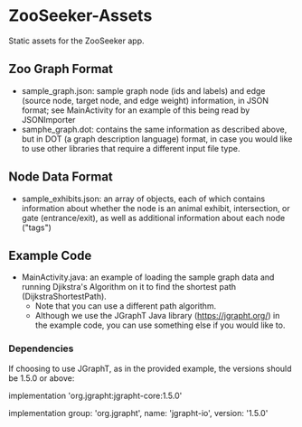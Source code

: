 # ZooSeeker-Assets
Static assets for the ZooSeeker app. 

## Zoo Graph Format

* sample_graph.json: sample graph node (ids and labels) and edge (source node, target node, and edge weight) information, in JSON format; see MainActivity for an example of this being read by JSONImporter
* samphe_graph.dot: contains the same information as described above, but in DOT (a graph description language) format, in case you would like to use other libraries that require a different input file type. 

## Node Data Format

* sample_exhibits.json: an array of objects, each of which contains information about whether the node is an animal exhibit, intersection, or gate (entrance/exit), as well as additional information about each node ("tags")

## Example Code
* MainActivity.java: an example of loading the sample graph data and running Djikstra's Algorithm on it to find the shortest path (DijkstraShortestPath).
  * Note that you can use a different path algorithm. 
  * Although we use the JGraphT Java library (https://jgrapht.org/) in the example code, you can use something else if you would like to.

### Dependencies
If choosing to use JGraphT, as in the provided example, the versions should be 1.5.0 or above:

implementation 'org.jgrapht:jgrapht-core:1.5.0'

implementation group: 'org.jgrapht', name: 'jgrapht-io', version: '1.5.0'


